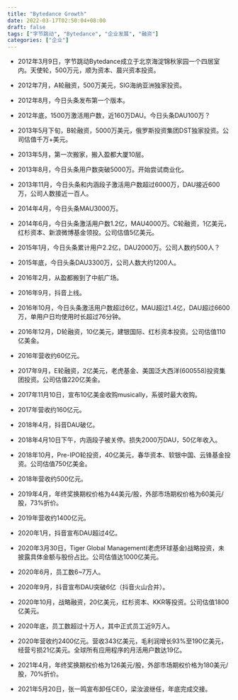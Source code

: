 ```yaml
---
title: "Bytedance Growth"
date: 2022-03-17T02:50:04+08:00
draft: false
tags: ["字节跳动", "Bytedance", "企业发展", "融资"]
categories: ["企业"]
---
```


- 2012年3月9日，字节跳动Bytedance成立于北京海淀锦秋家园一个四居室内。天使轮，500万元，顺为资本、晨兴资本投资。

- 2012年7月，A轮融资，500万美元，SIG海纳亚洲独家投资。

- 2012年8月，今日头条发布第一个版本。

- 2012年底，1500万激活用户数，近160万DAU。今日头条DAU100万？

- 2013年5月下旬，B轮融资，5000万美元，俄罗斯投资集团DST独家投资。公司估值千万+美元。

- 2013年5月，第一次搬家，搬入盈都大厦10层。

- 2013年8月，今日头条用户数突破5000万。开始尝试商业化。

- 2013年11月，今日头条和内涵段子激活用户数超过6000万，DAU接近600万，公司人数接近一百人。

- 2014年4月，今日头条MAU3000万。

- 2014年6月，今日头条激活用户数1.2亿，MAU4000万。C轮融资，1亿美元，红杉资本、新浪微博基金领投。公司估值5亿美元。

- 2015年1月，今日头条累计用户2.2亿，DAU2000万。公司人数约500人？

- 2015年底，今日头条DAU3300万，公司人数大约1200人。

- 2016年2月，从盈都搬到了中航广场。

- 2016年9月，抖音上线。

- 2016年10月，今日头条激活用户数超过6亿，MAU超过1.4亿，DAU超过6600万，单用户日均使用时长超过76分钟。

- 2016年12月，D轮融资，10亿美元，建银国际、红杉资本投资。公司估值110亿美金。

- 2016年营收约60亿元。

- 2017年9月，E轮融资，2亿美元，老虎基金、美国泛大西洋(600558)投资集团投资。公司估值220亿美金。

- 2017年11月10日，宣布10亿美金收购musically，系彼时最大收购。

- 2017年营收约160亿元。

- 2018年4月，抖音DAU破亿。

- 2018年4月10日下午，内涵段子被关停。损失2000万DAU，50亿年收入。

- 2018年10月，Pre-IPO轮投资，40亿美元，春华资本、软银中国、云锋基金投资。公司估值750亿美金。

- 2018年营收约500亿元。

- 2019年4月，年终奖换期权价格为44美元/股，外部市场期权价格为60美元/股，73%折价。

- 2019年营收约1400亿元。

- 2020年1月，抖音宣布DAU超过4亿。

- 2020年3月30日，Tiger Global Management(老虎环球基金)战略投资，未披露具体金额与股份占比。公司估值达1000亿美元。

- 2020年6月，员工数6~7万人。

- 2020年9月，抖音宣布DAU突破6亿（抖音火山合并）。

- 2020年10月，战略融资，20亿美元，红杉资本、KKR等投资。公司估值1800亿美元。

- 2020年底，员工数超过十万人，其中正式员工近9万人。

- 2020年营收约2400亿元。营收343亿美元，毛利润增长93%至190亿美元，经营亏损21亿美元。全球所有应用程序的月活用户数达19亿。

- 2021年4月，年终奖换期权价格为126美元/股，外部市场期权价格为180美元/股，70%折价。

- 2021年5月20日，张一鸣宣布卸任CEO，梁汝波继任，年底完成交接。

